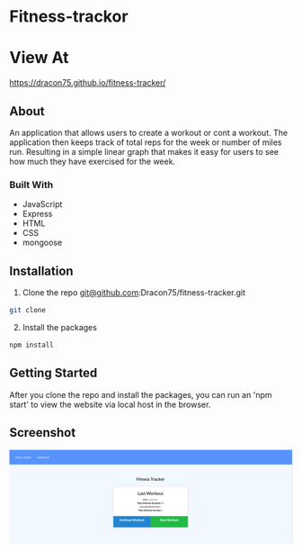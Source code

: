 # Fitness-trackor

# View At
https://dracon75.github.io/fitness-tracker/

## About 
An application that allows users to create a workout or cont a workout. The application then keeps track of total reps for the week or number of miles run. Resulting in a simple linear graph that makes it easy for users to see how much they have exercised for the week.


### Built With

* JavaScript
* Express
* HTML
* CSS
* mongoose

## Installation

1. Clone the repo git@github.com:Dracon75/fitness-tracker.git

```sh
git clone 
```

2. Install the packages

```sh
npm install
```

## Getting Started

After you clone the repo and install the packages, you can run an 'npm start' to view the website via local host in the browser.

## Screenshot 

<img src='public\fitnessTracker_screenshot.PNG'>